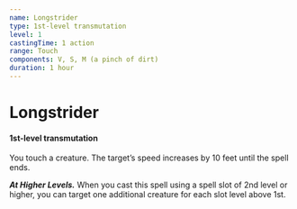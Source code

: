 ```yaml
---
name: Longstrider
type: 1st-level transmutation
level: 1
castingTime: 1 action
range: Touch
components: V, S, M (a pinch of dirt)
duration: 1 hour
---
```


# Longstrider

#### 1st-level transmutation

You touch a creature. The target’s speed increases by 10 feet until the spell ends.

_**At Higher Levels.**_ When you cast this spell using a spell slot of 2nd level or higher, you can target one additional creature for each slot level above 1st.
